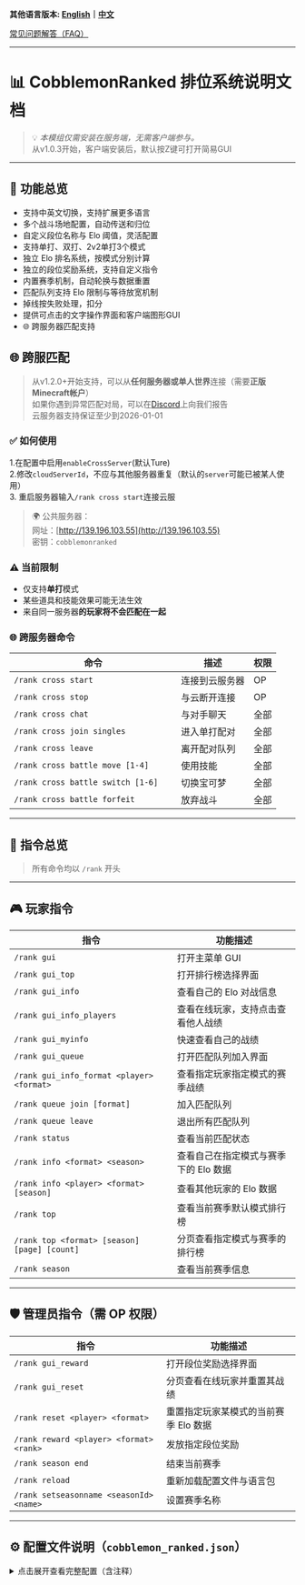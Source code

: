 **其他语言版本: [English](README.md)｜[中文](README_zh.md)**

[常见问题解答（FAQ）](https://github.com/intellectmind/Cobblemon-Ranked/wiki/FAQ)

---

# 📊 CobblemonRanked 排位系统说明文档

> 💡 *本模组仅需安装在服务端，无需客户端参与。*  
> 从v1.0.3开始，客户端安装后，默认按Z键可打开简易GUI  

---

## 🎯 功能总览

- 支持中英文切换，支持扩展更多语言
- 多个战斗场地配置，自动传送和归位
- 自定义段位名称与 Elo 阈值，灵活配置
- 支持单打、双打、2v2单打3个模式
- 独立 Elo 排名系统，按模式分别计算
- 独立的段位奖励系统，支持自定义指令
- 内置赛季机制，自动轮换与数据重置
- 匹配队列支持 Elo 限制与等待放宽机制
- 掉线按失败处理，扣分
- 提供可点击的文字操作界面和客户端图形GUI
- 🌐 跨服务器匹配支持

## 🌐 跨服匹配

> 从v1.2.0+开始支持，可以从**任何服务器或单人世界**连接（需要**正版Minecraft帐户**）  
> 如果你遇到异常匹配对局，可以在[Discord](https://discord.gg/guTkeS8wEE)上向我们报告  
> 云服务器支持保证至少到2026-01-01  

### ✅ 如何使用

1.在配置中启用`enableCrossServer`(默认Ture)  
2.修改`cloudServerId`，不应与其他服务器重复（默认的`server`可能已被某人使用）  
3. 重启服务器输入`/rank cross start`连接云服  

> 🌍 公共服务器：  
> 网址：[http://139.196.103.55](http://139.196.103.55)  
> 密钥：`cobblemonranked`  

### ⚠️ 当前限制

- 仅支持**单打**模式
- 某些道具和技能效果可能无法生效
- 来自同一服务器**的玩家将不会匹配在一起**

### 🌐 跨服务器命令

|命令|描述|权限|
|--------|-------------|------------|
|`/rank cross start`|连接到云服务器|OP|
|`/rank cross stop`|与云断开连接|OP|
|`/rank cross chat` |与对手聊天|全部|
|`/rank cross join singles`|进入单打配对|全部|
|`/rank cross leave`|离开配对队列|全部|
|`/rank cross battle move [1-4]`|使用技能|全部|
|`/rank cross battle switch [1-6]	`|切换宝可梦|全部|
|`/rank cross battle forfeit`|放弃战斗|全部|

---

## 📌 指令总览

> 所有命令均以 `/rank` 开头

---

## 🎮 玩家指令

| 指令 | 功能描述 |
|------|----------|
| `/rank gui` | 打开主菜单 GUI |
| `/rank gui_top` | 打开排行榜选择界面 |
| `/rank gui_info` | 查看自己的 Elo 对战信息 |
| `/rank gui_info_players` | 查看在线玩家，支持点击查看他人战绩 |
| `/rank gui_myinfo` | 快速查看自己的战绩 |
| `/rank gui_queue` | 打开匹配队列加入界面 |
| `/rank gui_info_format <player> <format>` | 查看指定玩家指定模式的赛季战绩 |
| `/rank queue join [format]` | 加入匹配队列 |
| `/rank queue leave` | 退出所有匹配队列 |
| `/rank status` | 查看当前匹配状态 |
| `/rank info <format> <season>` | 查看自己在指定模式与赛季下的 Elo 数据 |
| `/rank info <player> <format> [season]` | 查看其他玩家的 Elo 数据 |
| `/rank top` | 查看当前赛季默认模式排行榜 |
| `/rank top <format> [season] [page] [count]` | 分页查看指定模式与赛季的排行榜 |
| `/rank season` | 查看当前赛季信息 |

---

## 🛡️ 管理员指令（需 OP 权限）

| 指令 | 功能描述 |
|------|----------|
| `/rank gui_reward` | 打开段位奖励选择界面 |
| `/rank gui_reset` | 分页查看在线玩家并重置其战绩 |
| `/rank reset <player> <format>` | 重置指定玩家某模式的当前赛季 Elo 数据 |
| `/rank reward <player> <format> <rank>` | 发放指定段位奖励 |
| `/rank season end` | 结束当前赛季 |
| `/rank reload` | 重新加载配置文件与语言包 |
| `/rank setseasonname <seasonId> <name>` | 设置赛季名称 |

---

## ⚙️ 配置文件说明（`cobblemon_ranked.json`）

<details>
<summary>点击展开查看完整配置（含注释）</summary>

```json
{
  "defaultLang": "zh", // 默认语言：zh 或 en
  "defaultFormat": "singles", // 默认对战模式
  "minTeamSize": 1, // 最少携带宝可梦数量
  "maxTeamSize": 6, // 最多携带宝可梦数量
  "maxEloDiff": 200, // 最大 Elo 匹配差值
  "maxQueueTime": 300, // 最大排队等待时间（秒）
  "maxEloMultiplier": 3.0, // Elo 放宽倍率上限
  "seasonDuration": 30, // 赛季持续天数
  "initialElo": 1000, // 初始 Elo 值
  "eloKFactor": 32, // Elo K 系数
  "minElo": 0, // Elo 最低值限制
  "bannedPokemon": ["Mewtwo", "Arceus"], // 禁用宝可梦列表
  "bannedHeldItems": ["cobblemon:leftovers"], // 禁止宝可梦携带的道具
  "bannedCarriedItems": ["cobblemon:leftovers"], // 禁止玩家背包携带的物品
  "bannedMoves": ["leechseed"], // 禁止宝可梦使用的技能
  "bannedNatures": ["cobblemon:naughty"], // 禁止宝可梦使用的性格
  "bannedGenders": ["MALE"], // 禁止宝可梦使用的特性
  "bannedShiny": false, // 是否禁止闪光宝可梦参战
  "allowedFormats": ["singles", "doubles", "2v2singles"], // 支持的对战模式
  "maxLevel": 0, // 宝可梦最大等级（0 表示不限制）
  "allowDuplicateSpecies": false, // 是否允许重复宝可梦
  "battleArenas": [ // 战斗场地配置
    {
      "world": "minecraft:overworld",
      "playerPositions": [
        { "x": 0.0, "y": 70.0, "z": 0.0 },
        { "x": 10.0, "y": 70.0, "z": 0.0 }
      ]
    },
    {
      "world": "minecraft:overworld",
      "playerPositions": [
        { "x": 100.0, "y": 65.0, "z": 100.0 },
        { "x": 110.0, "y": 65.0, "z": 100.0 }
      ]
    }
  ],
  "rankRewards": { // 段位奖励（按模式分别配置）
    "singles": {
      "青铜": ["give {player} minecraft:apple 5"],
      "白银": ["give {player} minecraft:golden_apple 3"],
      "黄金": ["give {player} minecraft:diamond 2", "give {player} minecraft:emerald 5"],
      "白金": ["give {player} minecraft:diamond_block 1", "effect give {player} minecraft:strength 3600 1"],
      "钻石": ["give {player} minecraft:netherite_ingot 1", "give {player} minecraft:elytra 1"],
      "大师": ["give {player} minecraft:netherite_block 2", "give {player} minecraft:totem_of_undying 1", "effect give {player} minecraft:resistance 7200 2"]
    },
    "doubles": {
      "青铜": ["give {player} minecraft:bread 5"],
      "白银": ["give {player} minecraft:gold_nugget 10"],
      "黄金": ["give {player} minecraft:emerald 1"],
      "白金": ["give {player} minecraft:golden_apple 1"],
      "钻石": ["give {player} minecraft:totem_of_undying 1"],
      "大师": ["give {player} minecraft:netherite_ingot 2"]
    },
    "2v2singles": {
      "青铜": ["give {player} minecraft:bread 5"],
      "白银": ["give {player} minecraft:gold_nugget 10"],
      "黄金": ["give {player} minecraft:emerald 1"],
      "白金": ["give {player} minecraft:golden_apple 1"],
      "钻石": ["give {player} minecraft:totem_of_undying 1"],
      "大师": ["give {player} minecraft:netherite_ingot 2"]
    }
  }
  },
  "rankTitles": { // Elo 段位划分
    "3500": "大师",
    "3000": "钻石",
    "2500": "白金",
    "2000": "黄金",
    "1500": "白银",
    "0": "青铜"
  },
  "rankRequirements": { // 每个段位奖励领取的最小胜率要求（0.0 ~ 1.0）
    "青铜": 0.0,
    "白银": 0.3,
    "黄金": 0.3,
    "白金": 0.3,
    "钻石": 0.3,
    "大师": 0.3
  },
  "enableCrossServer": true,       // 是否启用跨服匹配
  "cloudServerId": "server",       // 本服的云端标识(不可与他人重复)
  "cloudToken": "",                // 云端验证用密钥(公开云服留空即可)
  "cloudApiUrl": "http://139.196.103.55:8000",  // 云端 API 地址(ip或者域名都可以)
  "cloudWebSocketUrl": "ws://139.196.103.55:8000/ws/" // 云端 WebSocket 地址(ip或者域名都可以)
}
